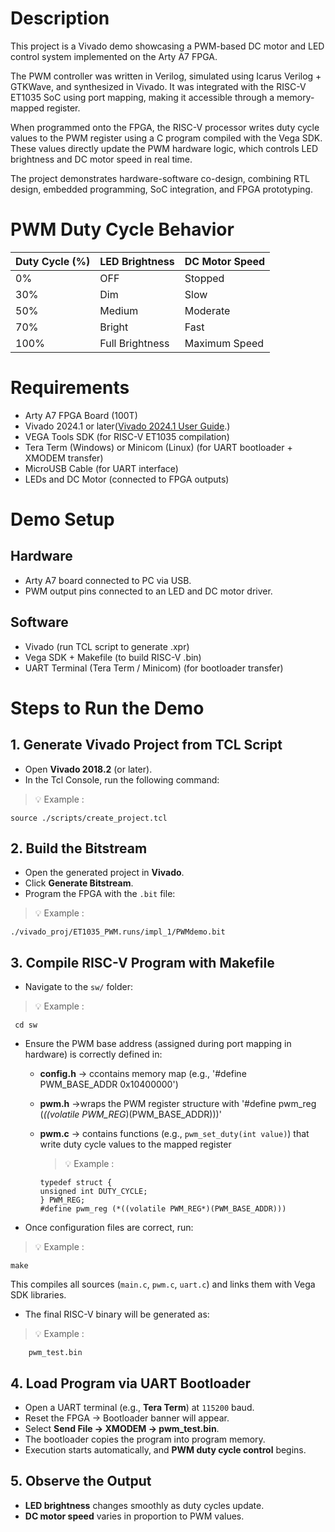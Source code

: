 # Description
This project is a Vivado demo showcasing a PWM-based DC motor and LED control system implemented on the Arty A7 FPGA.

The PWM controller was written in Verilog, simulated using Icarus Verilog + GTKWave, and synthesized in Vivado. It was integrated with the RISC-V ET1035 SoC using port mapping, making it accessible through a memory-mapped register.

When programmed onto the FPGA, the RISC-V processor writes duty cycle values to the PWM register using a C program compiled with the Vega SDK. These values directly update the PWM hardware logic, which controls LED brightness and DC motor speed in real time.

The project demonstrates hardware-software co-design, combining RTL design, embedded programming, SoC integration, and FPGA prototyping.

# PWM Duty Cycle Behavior
| Duty Cycle (%) | LED Brightness  | DC Motor Speed |
| -------------- | --------------- | -------------- |
| 0%             | OFF             | Stopped        |
| 30%            | Dim             | Slow           |
| 50%            | Medium          | Moderate       |
| 70%            | Bright          | Fast           |
| 100%           | Full Brightness | Maximum Speed  |


# Requirements
- Arty A7 FPGA Board (100T)
- Vivado 2024.1 or later([Vivado 2024.1 User Guide](https://hthreads.github.io/classes/embedded-systems/labs/assets/guides/VivadoGuide2024_1.pdf).)
- VEGA Tools SDK (for RISC-V ET1035 compilation)
- Tera Term (Windows) or Minicom (Linux) (for UART bootloader + XMODEM transfer)
- MicroUSB Cable (for UART interface)
- LEDs and DC Motor (connected to FPGA outputs)

# Demo Setup
## Hardware

- Arty A7 board connected to PC via USB.
- PWM output pins connected to an LED and DC motor driver.

## Software

- Vivado (run TCL script to generate .xpr)
- Vega SDK + Makefile (to build RISC-V .bin)
- UART Terminal (Tera Term / Minicom) (for bootloader transfer)

 # Steps to Run the Demo

## 1. Generate Vivado Project from TCL Script

- Open **Vivado 2018.2** (or later).  
- In the Tcl Console, run the following command:
> 💡 Example :
```text
source ./scripts/create_project.tcl
```

## 2. Build the Bitstream

- Open the generated project in **Vivado**.  
- Click **Generate Bitstream**.  
- Program the FPGA with the `.bit` file: 
> 💡 Example :
```text
./vivado_proj/ET1035_PWM.runs/impl_1/PWMdemo.bit
```

## 3. Compile RISC-V Program with Makefile

- Navigate to the `sw/` folder:  
> 💡 Example :
```text
 cd sw
```
- Ensure the PWM base address (assigned during port mapping in hardware) is correctly defined in:

  - **config.h** → ccontains memory map (e.g., '#define PWM_BASE_ADDR 0x10400000') 
  - **pwm.h** →wraps the PWM register structure with '#define pwm_reg (*((volatile PWM_REG*)(PWM_BASE_ADDR)))'
    

  - **pwm.c** → contains functions (e.g., `pwm_set_duty(int value)`) that write duty cycle values to the mapped register
    > 💡 Example :
    ```text
    typedef struct {
    unsigned int DUTY_CYCLE;
    } PWM_REG;
    #define pwm_reg (*((volatile PWM_REG*)(PWM_BASE_ADDR)))
    ```
- Once configuration files are correct, run:  
 > 💡 Example :
```text
make
```

This compiles all sources (`main.c`, `pwm.c`, `uart.c`) and links them with Vega SDK libraries.  
- The final RISC-V binary will be generated as:  

 > 💡 Example :
```text
    pwm_test.bin
```
## 4. Load Program via UART Bootloader  

- Open a UART terminal (e.g., **Tera Term**) at `115200` baud.  
- Reset the FPGA → Bootloader banner will appear.  
- Select **Send File → XMODEM → pwm_test.bin**.  
- The bootloader copies the program into program memory.  
- Execution starts automatically, and **PWM duty cycle control** begins.  

## 5. Observe the Output  

- **LED brightness** changes smoothly as duty cycles update.  
- **DC motor speed** varies in proportion to PWM values.  

